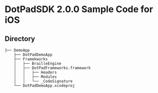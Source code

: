 # DotPadSDK 2.0.0 Sample Code for iOS

## Directory
```
├── DemoApp
    ├── DotPadDemoApp
    ├── Framekworks
    │   ├── BrailleEngine
    │   ├── DotPadFrameworks.framework
    │   │   ├── Headers
    │   │   ├── Modules
    │   │   └── _CodeSignature
    └── DotPadDemoApp.xcodeproj
```
